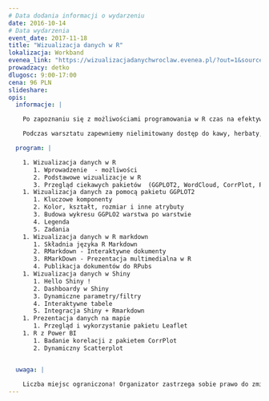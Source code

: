 ```yaml
---
# Data dodania informacji o wydarzeniu
date: 2016-10-14
# Data wydarzenia
event_date: 2017-11-18
title: "Wizualizacja danych w R"
lokalizacja: Workband
evenea_link: "https://wizualizacjadanychwroclaw.evenea.pl/?out=1&source=event_iframe"
prowadzacy: detko
dlugosc: 9:00-17:00
cena: 96 PLN
slideshare:
opis:
  informacje: |

    Po zapoznaniu się z możliwościami programowania w R czas na efektywną prezentację danych. Podczas warsztatu prowadzący bardzo przekrojowo zaprezentuje możliwości związane z wizualizacja danych w R. Począwszy od podstawowych wizualizacji, poprzez analizę danych za pomocą pakietu GGPLOT2, budowę interaktywnych dokumentów RMarkDown kończąc na zaawansowanych aplikacjach zbudowanych w Shiny czy Power BI. Zaprezentowane zostaną także metody publikowania prac do serwisu RPubs. Warsztat przewidziany jest dla osób które posiadają podstawową wiedzę z zakresu programowania w R. 

    Podczas warsztatu zapewniemy nielimitowany dostęp do kawy, herbaty, wody. W porze obiadowej zapewniamy pizzę.

  program: |

    1. Wizualizacja danych w R
       1. Wprowadzenie  - możliwości
       2. Podstawowe wizualizacje w R
       3. Przegląd ciekawych pakietów  (GGPLOT2, WordCloud, CorrPlot, Plotly..)
    1. Wizualizacja danych za pomocą pakietu GGPLOT2 
       1. Kluczowe komponenty
       2. Kolor, kształt, rozmiar i inne atrybuty
       3. Budowa wykresu GGPLO2 warstwa po warstwie
       4. Legenda
       5. Zadania
    1. Wizualizacja danych w R markdown
       1. Składnia języka R Markdown
       2. RMarkdown - Interaktywne dokumenty
       3. RMarkDown - Prezentacja multimedialna w R
       4. Publikacja dokumentów do RPubs
    1. Wizualizacja danych w Shiny
       1. Hello Shiny !
       2. Dashboardy w Shiny
       3. Dynamiczne parametry/filtry
       4. Interaktywne tabele
       5. Integracja Shiny + Rmarkdown
    1. Prezentacja danych na mapie
       1. Przegląd i wykorzystanie pakietu Leaflet
    1. R z Power BI
       1. Badanie korelacji z pakietem CorrPlot
       2. Dynamiczny Scatterplot 


  uwaga: |
 
    Liczba miejsc ograniczona! Organizator zastrzega sobie prawo do zmiany lokalizacji wydarzenia oraz jego odwołania w przypadku niezgłoszenia się minimalnej liczby uczestników.
---
```


